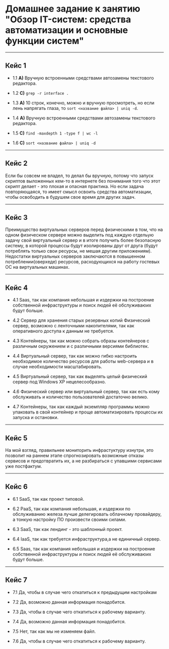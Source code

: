 # Домашнее задание к занятию "Обзор IT-систем: cредства автоматизации и основные функции систем"

---

## Кейс 1

- 1.1 **А)** Вручную встроенными средствами автозамены текстового редактора.

- 1.2 **C)** `grep -r interface .`

- 1.3 **A)** 10 строк, конечно, можно и вручную просмотреть, но если лень напрягать
  глаза, то `sort <название файла> | uniq -d`.

- 1.4 **А)** Вручную встроенными средствами автозамены текстового редактора.

- 1.5 **С)** `find -maxdepth 1 -type f | wc -l`

- 1.6 **С)** `sort <название файла> | uniq -d`

---

## Кейс 2

Если бы совсем не владел, то делал бы вручную, потому что запуск скриптов
выложенных кем-то в интернете без понимания того что этот скрипт делает - это
плохая и опасная практика.
Но если задача повторяющаяся, то имеет смысл освоить средства автоматизации, чтобы
освободить в будушем свое время для других задач.

---

## Кейс 3

Преимущество виртуальных серверов перед физическими в том, что на одном физическом
сервере можно выделить под каждую отдельую задачу свой виртуальный сервер и в итоге
получить более безопасную систему, в которой процессы будут изолированы друг от
друга (будут потреблять только свои ресурсы, не мешая другим приложениям). Недостатки
виртуальных серверов заключаются в повышенном потреблении(оверхеде) ресурсов,
расходующихся на работу гостевых ОС на виртуальных машинах.

---

## Кейс 4

- 4.1 Saas, так как компания небольшая и издержки на построение собственной
  инфраструктуры и поиск людей её обслуживаюих будут больше.

- 4.2 Сервер для хранения старых резервных копий
  Физический сервер, возможно с ленточными накопителями, так как оперативного
  доступа к данным не требуется.

- 4.3 Контейнеры, так как можно собрать образы контейнеров с различным окружением
  и с различными версиями библиотек.

- 4.4 Виртуальный сервер, так как можно гибко настроить необходимое количество
  ресурсов для работы web-сервера и в случае необходимости масштабировать.

- 4.5 Виртуальный сервер, так как выделять целый физический сервер под Windows XP
  нецелесообразно.

- 4.6 Физический сервер или виртуальный сервер, так как есть кому обслуживать и
  количество пользователей достаточно велико.

- 4.7 Контейнеры, так как каждый экземпляр программы можно упаковать в свой
  контейнер и проще автоматизировать процессы их запуска и остановки.

---

## Кейс 5

На мой взгляд, правильнее мониторить инфрастуктуру изнутри, это позволит на раннем
этапе спрогнозировать возможные отказы сервисов и предотвратить их, а не
разбираться с упавшими сервисами уже постфактум.

---

## Кейс 6

- 6.1 SaaS, так как проект типовой.

- 6.2 PaaS, так как компания небольшая, и издержки по обслуживанию железа лучше
  делегировать облачному провайдеру, а тонкую настройку ПО произвести своими силами.

- 6.3 SaaS, так как лендинг - это шаблонный проект.

- 6.4 IaaS, так как требуется инфраструктура,а не единичный сервер.

- 6.5 Saas, так как компания небольшая и издержки на построение собственной
  инфраструктуры и поиск людей её обслуживаюих будут больше.

---

## Кейс 7

- 7.1 Да, чтобы в случае чего откатиться к предыдущим настройкам

- 7.2 Да, возможно данная информация понадобится.

- 7.3 Да, чтобы в случае чего откатиться к рабочему варианту.

- 7.4 Да, возможно данная информация понадобится.

- 7.5 Нет, так как мы не изменяем файл.

- 7.6 Да, чтобы в случае чего откатиться к рабочему варианту.
